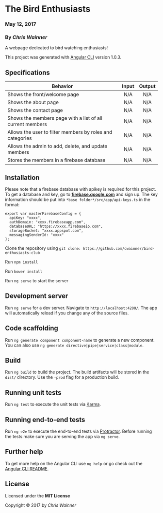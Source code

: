 # The Bird Enthusiasts

### May 12, 2017

### By *_Chris Wainner_*

A webpage dedicated to bird watching enthusiasts!

This project was generated with [Angular CLI](https://github.com/angular/angular-cli) version 1.0.3.

## Specifications

|   Behavior   |   Input   |   Output   |
|--------------|:---------:|:----------:|
| Shows the front/welcome page | N/A | N/A |
| Shows the about page | N/A | N/A |
| Shows the contact page | N/A | N/A |
| Shows the members page with a list of all current members | N/A | N/A |
| Allows the user to filter members by roles and categories | N/A | N/A |
| Allows the admin to add, delete, and update members | N/A | N/A |
| Stores the members in a firebase database | N/A | N/A |

## Installation

Please note that a firebase database with apikey is required for this project. To get a database and key, go to **[firebase.google.com](https://firebase.google.com)** and sign up. The key information should be put into `*base folder*/src/app/api-keys.ts` in the format:

<pre><code>export var masterFirebaseConfig = {  
  apiKey: "xxxx",  
  authDomain: "xxxx.firebaseapp.com",  
  databaseURL: "https://xxxx.firebaseio.com",  
  storageBucket: "xxxx.appspot.com",  
  messagingSenderId: "xxxx"  
};</code></pre>


Clone the repository using `git clone: https://github.com/cwainner/bird-enthusiasts-club`

Run `npm install`

Run `bower install`

Run `ng serve` to start the server

## Development server

Run `ng serve` for a dev server. Navigate to `http://localhost:4200/`. The app will automatically reload if you change any of the source files.

## Code scaffolding

Run `ng generate component component-name` to generate a new component. You can also use `ng generate directive|pipe|service|class|module`.

## Build

Run `ng build` to build the project. The build artifacts will be stored in the `dist/` directory. Use the `-prod` flag for a production build.

## Running unit tests

Run `ng test` to execute the unit tests via [Karma](https://karma-runner.github.io).

## Running end-to-end tests

Run `ng e2e` to execute the end-to-end tests via [Protractor](http://www.protractortest.org/).
Before running the tests make sure you are serving the app via `ng serve`.

## Further help

To get more help on the Angular CLI use `ng help` or go check out the [Angular CLI README](https://github.com/angular/angular-cli/blob/master/README.md).

## License

Licensed under the **MIT License**

Copyright &copy; 2017 by *_Chris Wainner_*
